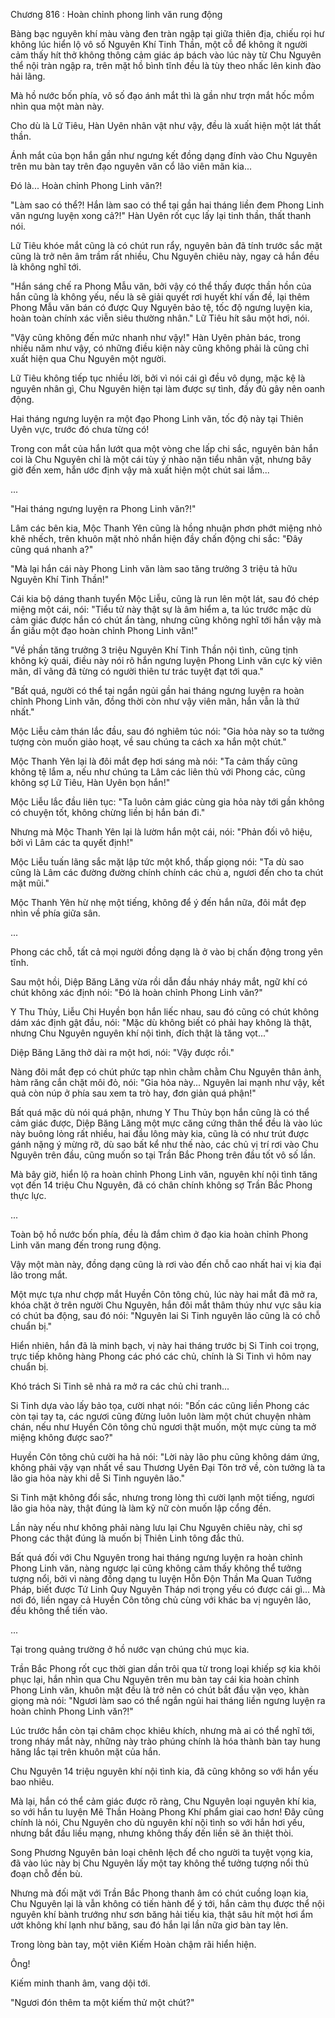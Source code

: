 




Chương 816 : Hoàn chỉnh phong linh văn rung động


Bàng bạc nguyên khí màu vàng đen tràn ngập tại giữa thiên địa, chiếu rọi hư không lúc hiển lộ vô số Nguyên Khí Tinh Thần, một cỗ để không ít người cảm thấy hít thở không thông cảm giác áp bách vào lúc này từ Chu Nguyên thể nội tràn ngập ra, trên mặt hồ bình tĩnh đều là tùy theo nhấc lên kinh đào hải lãng.

Mà hồ nước bốn phía, vô số đạo ánh mắt thì là gần như trợn mắt hốc mồm nhìn qua một màn này.

Cho dù là Lữ Tiêu, Hàn Uyên nhân vật như vậy, đều là xuất hiện một lát thất thần.

Ánh mắt của bọn hắn gần như ngưng kết đồng dạng đính vào Chu Nguyên trên mu bàn tay trên đạo nguyên văn cổ lão viên mãn kia...

Đó là... Hoàn chỉnh Phong Linh văn?!

"Làm sao có thể?! Hắn làm sao có thể tại gần hai tháng liền đem Phong Linh văn ngưng luyện xong cả?!" Hàn Uyên rốt cục lấy lại tinh thần, thất thanh nói.

Lữ Tiêu khóe mắt cũng là có chút run rẩy, nguyên bản đã tính trước sắc mặt cũng là trở nên âm trầm rất nhiều, Chu Nguyên chiêu này, ngay cả hắn đều là không nghĩ tới.

"Hắn sáng chế ra Phong Mẫu văn, bởi vậy có thể thấy được thần hồn của hắn cũng là không yếu, nếu là sẽ giải quyết rơi huyết khí vấn đề, lại thêm Phong Mẫu văn bán có được Quy Nguyên bảo tệ, tốc độ ngưng luyện kia, hoàn toàn chính xác viễn siêu thường nhân." Lữ Tiêu hít sâu một hơi, nói.

"Vậy cũng không đến mức nhanh như vậy!" Hàn Uyên phản bác, trong nhiều năm như vậy, có những điều kiện này cũng không phải là cũng chỉ xuất hiện qua Chu Nguyên một người.

Lữ Tiêu không tiếp tục nhiều lời, bởi vì nói cái gì đều vô dụng, mặc kệ là nguyên nhân gì, Chu Nguyên hiện tại làm được sự tình, đầy đủ gây nên oanh động.

Hai tháng ngưng luyện ra một đạo Phong Linh văn, tốc độ này tại Thiên Uyên vực, trước đó chưa từng có!

Trong con mắt của hắn lướt qua một vòng che lấp chi sắc, nguyên bản hắn coi là Chu Nguyên chỉ là một cái tùy ý nhào nặn tiểu nhân vật, nhưng bây giờ đến xem, hắn ước định vậy mà xuất hiện một chút sai lầm...

...

"Hai tháng ngưng luyện ra Phong Linh văn?!"

Lâm các bên kia, Mộc Thanh Yên cũng là hồng nhuận phơn phớt miệng nhỏ khẽ nhếch, trên khuôn mặt nhỏ nhắn hiện đầy chấn động chi sắc: "Đây cũng quá nhanh a?"

"Mà lại hắn cái này Phong Linh văn làm sao tăng trưởng 3 triệu tả hữu Nguyên Khí Tinh Thần!"

Cái kia bộ dáng thanh tuyển Mộc Liễu, cũng là run lên một lát, sau đó chép miệng một cái, nói: "Tiểu tử này thật sự là âm hiểm a, ta lúc trước mặc dù cảm giác được hắn có chút ẩn tàng, nhưng cũng không nghĩ tới hắn vậy mà ẩn giấu một đạo hoàn chỉnh Phong Linh văn!"

"Về phần tăng trưởng 3 triệu Nguyên Khí Tinh Thần nội tình, cũng tịnh không kỳ quái, điều này nói rõ hắn ngưng luyện Phong Linh văn cực kỳ viên mãn, dĩ vãng đã từng có người thiên tư trác tuyệt đạt tới qua."

"Bất quá, người có thể tại ngắn ngủi gần hai tháng ngưng luyện ra hoàn chỉnh Phong Linh văn, đồng thời còn như vậy viên mãn, hắn vẫn là thứ nhất."

Mộc Liễu cảm thán lắc đầu, sau đó nghiêm túc nói: "Gia hỏa này so ta tưởng tượng còn muốn giảo hoạt, về sau chúng ta cách xa hắn một chút."

Mộc Thanh Yên lại là đôi mắt đẹp hơi sáng mà nói: "Ta cảm thấy cũng không tệ lắm a, nếu như chúng ta Lâm các liên thủ với Phong các, cũng không sợ Lữ Tiêu, Hàn Uyên bọn hắn!"

Mộc Liễu lắc đầu liên tục: "Ta luôn cảm giác cùng gia hỏa này tới gần không có chuyện tốt, không chừng liền bị hắn bán đi."

Nhưng mà Mộc Thanh Yên lại là lườm hắn một cái, nói: "Phản đối vô hiệu, bởi vì Lâm các ta quyết định!"

Mộc Liễu tuấn lãng sắc mặt lập tức một khổ, thấp giọng nói: "Ta dù sao cũng là Lâm các đường đường chính chính các chủ a, ngươi đến cho ta chút mặt mũi."

Mộc Thanh Yên hừ nhẹ một tiếng, không để ý đến hắn nữa, đôi mắt đẹp nhìn về phía giữa sân.

...

Phong các chỗ, tất cả mọi người đồng dạng là ở vào bị chấn động trong yên tĩnh.

Sau một hồi, Diệp Băng Lăng vừa rồi dẫn đầu nháy nháy mắt, ngữ khí có chút không xác định nói: "Đó là hoàn chỉnh Phong Linh văn?"

Y Thu Thủy, Liễu Chi Huyền bọn hắn liếc nhau, sau đó cũng có chút không dám xác định gật đầu, nói: "Mặc dù không biết có phải hay không là thật, nhưng Chu Nguyên nguyên khí nội tình, đích thật là tăng vọt..."

Diệp Băng Lăng thở dài ra một hơi, nói: "Vậy được rồi."

Nàng đôi mắt đẹp có chút phức tạp nhìn chằm chằm Chu Nguyên thân ảnh, hàm răng cắn chặt môi đỏ, nói: "Gia hỏa này... Nguyên lai mạnh như vậy, kết quả còn núp ở phía sau xem ta trò hay, đơn giản quá phận!"

Bất quá mặc dù nói quá phận, nhưng Y Thu Thủy bọn hắn cũng là có thể cảm giác được, Diệp Băng Lăng một mực căng cứng thân thể đều là vào lúc này buông lỏng rất nhiều, hai đầu lông mày kia, cũng là có như trút được gánh nặng ý mừng rỡ, dù sao bất kể như thế nào, các chủ vị trí rơi vào Chu Nguyên trên đầu, cũng muốn so tại Trần Bắc Phong trên đầu tốt vô số lần.

Mà bây giờ, hiển lộ ra hoàn chỉnh Phong Linh văn, nguyên khí nội tình tăng vọt đến 14 triệu Chu Nguyên, đã có chân chính không sợ Trần Bắc Phong thực lực.

...

Toàn bộ hồ nước bốn phía, đều là đắm chìm ở đạo kia hoàn chỉnh Phong Linh văn mang đến trong rung động.

Vậy một màn này, đồng dạng cũng là rơi vào đến chỗ cao nhất hai vị kia đại lão trong mắt.

Một mực tựa như chợp mắt Huyền Côn tông chủ, lúc này hai mắt đã mở ra, khóa chặt ở trên người Chu Nguyên, hắn đôi mắt thâm thúy như vực sâu kia có chút ba động, sau đó nói: "Nguyên lai Si Tinh nguyên lão cũng là có chỗ chuẩn bị."

Hiển nhiên, hắn đã là minh bạch, vị này hai tháng trước bị Si Tinh coi trọng, trực tiếp không hàng Phong các phó các chủ, chính là Si Tinh vì hôm nay chuẩn bị.

Khó trách Si Tinh sẽ nhả ra mở ra các chủ chi tranh...

Si Tinh dựa vào lấy bảo tọa, cười nhạt nói: "Bốn các cũng liền Phong các còn tại tay ta, các ngươi cũng đừng luôn luôn làm một chút chuyện nhàm chán, nếu như Huyền Côn tông chủ ngươi thật muốn, một mực cùng ta mở miệng không được sao?"

Huyền Côn tông chủ cười ha hả nói: "Lời này lão phu cũng không dám ứng, không phải vậy vạn nhất về sau Thương Uyên Đại Tôn trở về, còn tưởng là ta lão gia hỏa này khi dễ Si Tinh nguyên lão."

Si Tinh mặt không đổi sắc, nhưng trong lòng thì cười lạnh một tiếng, ngươi lão gia hỏa này, thật đúng là làm kỹ nữ còn muốn lập cổng đền.

Lần này nếu như không phải nàng lưu lại Chu Nguyên chiêu này, chỉ sợ Phong các thật đúng là muốn bị Thiên Linh tông đắc thủ.

Bất quá đối với Chu Nguyên trong hai tháng ngưng luyện ra hoàn chỉnh Phong Linh văn, nàng ngược lại cũng không cảm thấy không thể tưởng tượng nổi, bởi vì nàng đồng dạng tu luyện Hỗn Độn Thần Ma Quan Tưởng Pháp, biết được Tứ Linh Quy Nguyên Tháp nơi trọng yếu có được cái gì... Mà nơi đó, liền ngay cả Huyền Côn tông chủ cùng với khác ba vị nguyên lão, đều không thể tiến vào.

...

Tại trong quảng trường ở hồ nước vạn chúng chú mục kia.

Trần Bắc Phong rốt cục thời gian dần trôi qua từ trong loại khiếp sợ kia khôi phục lại, hắn nhìn qua Chu Nguyên trên mu bàn tay cái kia hoàn chỉnh Phong Linh văn, khuôn mặt đều là trở nên có chút bắt đầu vặn vẹo, khàn giọng mà nói: "Ngươi làm sao có thể ngắn ngủi hai tháng liền ngưng luyện ra hoàn chỉnh Phong Linh văn?!"

Lúc trước hắn còn tại châm chọc khiêu khích, nhưng mà ai có thể nghĩ tới, trong nháy mắt này, những này trào phúng chính là hóa thành bàn tay hung hăng lắc tại trên khuôn mặt của hắn.

Chu Nguyên 14 triệu nguyên khí nội tình kia, đã cũng không so với hắn yếu bao nhiêu.

Mà lại, hắn có thể cảm giác được rõ ràng, Chu Nguyên loại nguyên khí kia, so với hắn tu luyện Mê Thần Hoàng Phong Khí phẩm giai cao hơn! Đây cũng chính là nói, Chu Nguyên cho dù nguyên khí nội tình so với hắn hơi yếu, nhưng bắt đầu liều mạng, nhưng không thấy đến liền sẽ ăn thiệt thòi.

Song Phương Nguyên bản loại chênh lệch để cho người ta tuyệt vọng kia, đã vào lúc này bị Chu Nguyên lấy một tay không thể tưởng tượng nổi thủ đoạn chỗ đền bù.

Nhưng mà đối mặt với Trần Bắc Phong thanh âm có chút cuồng loạn kia, Chu Nguyên lại là vẫn không có tiến hành để ý tới, hắn cảm thụ được thể nội nguyên khí bành trướng như sơn băng hải tiếu kia, thật sâu hít một hơi ẩm ướt không khí lạnh như băng, sau đó hắn lại lần nữa giơ bàn tay lên.

Trong lòng bàn tay, một viên Kiếm Hoàn chậm rãi hiển hiện.

Ông!

Kiếm minh thanh âm, vang dội tới.

"Ngươi đón thêm ta một kiếm thử một chút?"





